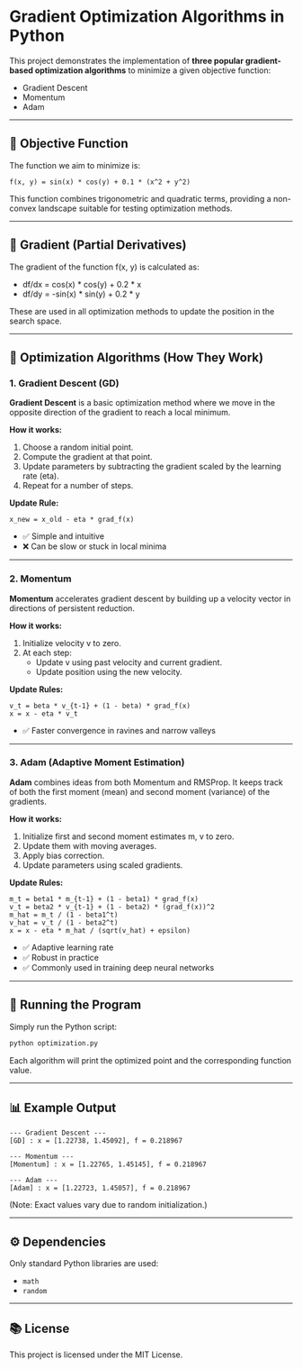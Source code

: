 # Gradient Optimization Algorithms in Python

This project demonstrates the implementation of **three popular gradient-based optimization algorithms** to minimize a given objective function:

- Gradient Descent
- Momentum
- Adam

---

## 🧠 Objective Function

The function we aim to minimize is:

```
f(x, y) = sin(x) * cos(y) + 0.1 * (x^2 + y^2)
```

This function combines trigonometric and quadratic terms, providing a non-convex landscape suitable for testing optimization methods.

---

## 📐 Gradient (Partial Derivatives)

The gradient of the function f(x, y) is calculated as:

- df/dx = cos(x) * cos(y) + 0.2 * x
- df/dy = -sin(x) * sin(y) + 0.2 * y

These are used in all optimization methods to update the position in the search space.

---

## 🚀 Optimization Algorithms (How They Work)

### 1. Gradient Descent (GD)

**Gradient Descent** is a basic optimization method where we move in the opposite direction of the gradient to reach a local minimum.

**How it works:**

1. Choose a random initial point.
2. Compute the gradient at that point.
3. Update parameters by subtracting the gradient scaled by the learning rate (eta).
4. Repeat for a number of steps.

**Update Rule:**

```
x_new = x_old - eta * grad_f(x)
```

- ✅ Simple and intuitive
- ❌ Can be slow or stuck in local minima

---

### 2. Momentum

**Momentum** accelerates gradient descent by building up a velocity vector in directions of persistent reduction.

**How it works:**

1. Initialize velocity v to zero.
2. At each step:
   - Update v using past velocity and current gradient.
   - Update position using the new velocity.

**Update Rules:**

```
v_t = beta * v_{t-1} + (1 - beta) * grad_f(x)
x = x - eta * v_t
```

- ✅ Faster convergence in ravines and narrow valleys

---

### 3. Adam (Adaptive Moment Estimation)

**Adam** combines ideas from both Momentum and RMSProp. It keeps track of both the first moment (mean) and second moment (variance) of the gradients.

**How it works:**

1. Initialize first and second moment estimates m, v to zero.
2. Update them with moving averages.
3. Apply bias correction.
4. Update parameters using scaled gradients.

**Update Rules:**

```
m_t = beta1 * m_{t-1} + (1 - beta1) * grad_f(x)
v_t = beta2 * v_{t-1} + (1 - beta2) * (grad_f(x))^2
m_hat = m_t / (1 - beta1^t)
v_hat = v_t / (1 - beta2^t)
x = x - eta * m_hat / (sqrt(v_hat) + epsilon)
```

- ✅ Adaptive learning rate
- ✅ Robust in practice
- ✅ Commonly used in training deep neural networks

---

## 🏁 Running the Program

Simply run the Python script:

```bash
python optimization.py
```

Each algorithm will print the optimized point and the corresponding function value.

---

## 📊 Example Output

```
--- Gradient Descent ---
[GD] : x = [1.22738, 1.45092], f = 0.218967

--- Momentum ---
[Momentum] : x = [1.22765, 1.45145], f = 0.218967

--- Adam ---
[Adam] : x = [1.22723, 1.45057], f = 0.218967
```

(Note: Exact values vary due to random initialization.)

---

## ⚙️ Dependencies

Only standard Python libraries are used:

- `math`
- `random`

---

## 📚 License

This project is licensed under the MIT License.
